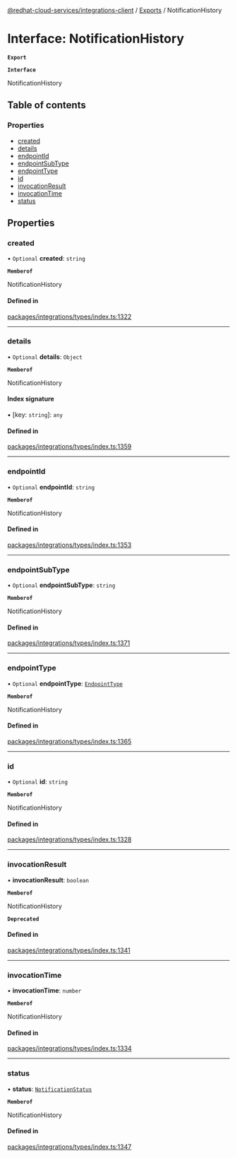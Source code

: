 [@redhat-cloud-services/integrations-client](../README.md) / [Exports](../modules.md) / NotificationHistory

# Interface: NotificationHistory

**`Export`**

**`Interface`**

NotificationHistory

## Table of contents

### Properties

- [created](NotificationHistory.md#created)
- [details](NotificationHistory.md#details)
- [endpointId](NotificationHistory.md#endpointid)
- [endpointSubType](NotificationHistory.md#endpointsubtype)
- [endpointType](NotificationHistory.md#endpointtype)
- [id](NotificationHistory.md#id)
- [invocationResult](NotificationHistory.md#invocationresult)
- [invocationTime](NotificationHistory.md#invocationtime)
- [status](NotificationHistory.md#status)

## Properties

### created

• `Optional` **created**: `string`

**`Memberof`**

NotificationHistory

#### Defined in

[packages/integrations/types/index.ts:1322](https://github.com/RedHatInsights/javascript-clients/blob/master/packages/integrations/types/index.ts#L1322)

___

### details

• `Optional` **details**: `Object`

**`Memberof`**

NotificationHistory

#### Index signature

▪ [key: `string`]: `any`

#### Defined in

[packages/integrations/types/index.ts:1359](https://github.com/RedHatInsights/javascript-clients/blob/master/packages/integrations/types/index.ts#L1359)

___

### endpointId

• `Optional` **endpointId**: `string`

**`Memberof`**

NotificationHistory

#### Defined in

[packages/integrations/types/index.ts:1353](https://github.com/RedHatInsights/javascript-clients/blob/master/packages/integrations/types/index.ts#L1353)

___

### endpointSubType

• `Optional` **endpointSubType**: `string`

**`Memberof`**

NotificationHistory

#### Defined in

[packages/integrations/types/index.ts:1371](https://github.com/RedHatInsights/javascript-clients/blob/master/packages/integrations/types/index.ts#L1371)

___

### endpointType

• `Optional` **endpointType**: [`EndpointType`](../enums/EndpointType.md)

**`Memberof`**

NotificationHistory

#### Defined in

[packages/integrations/types/index.ts:1365](https://github.com/RedHatInsights/javascript-clients/blob/master/packages/integrations/types/index.ts#L1365)

___

### id

• `Optional` **id**: `string`

**`Memberof`**

NotificationHistory

#### Defined in

[packages/integrations/types/index.ts:1328](https://github.com/RedHatInsights/javascript-clients/blob/master/packages/integrations/types/index.ts#L1328)

___

### invocationResult

• **invocationResult**: `boolean`

**`Memberof`**

NotificationHistory

**`Deprecated`**

#### Defined in

[packages/integrations/types/index.ts:1341](https://github.com/RedHatInsights/javascript-clients/blob/master/packages/integrations/types/index.ts#L1341)

___

### invocationTime

• **invocationTime**: `number`

**`Memberof`**

NotificationHistory

#### Defined in

[packages/integrations/types/index.ts:1334](https://github.com/RedHatInsights/javascript-clients/blob/master/packages/integrations/types/index.ts#L1334)

___

### status

• **status**: [`NotificationStatus`](../enums/NotificationStatus.md)

**`Memberof`**

NotificationHistory

#### Defined in

[packages/integrations/types/index.ts:1347](https://github.com/RedHatInsights/javascript-clients/blob/master/packages/integrations/types/index.ts#L1347)
